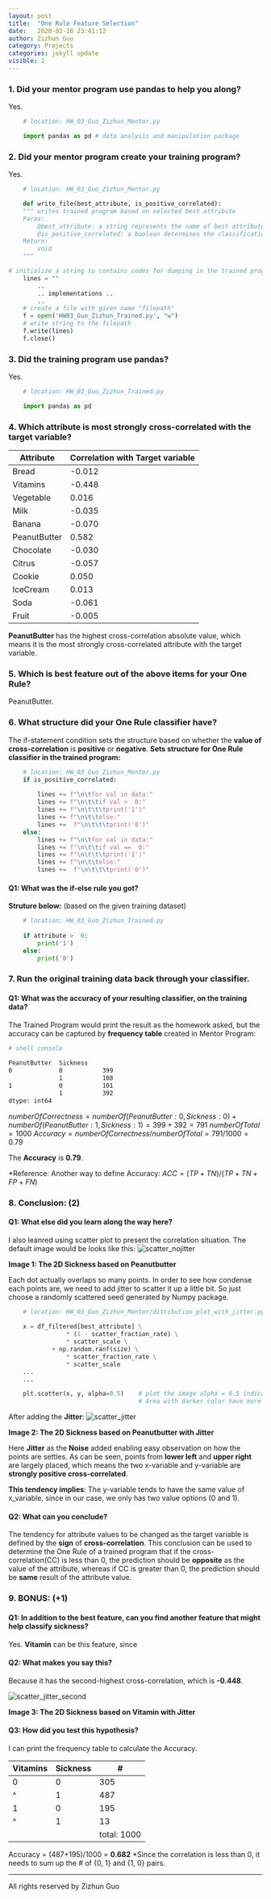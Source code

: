 ```yaml
---
layout: post
title:  "One Rule Feature Selection"
date:   2020-02-16 23:41:12
author: Zizhun Guo
category: Projects
categories: jekyll update
visible: 1
---
```



### 1. Did your mentor program use pandas to help you along?
Yes.

```python 
    # location: HW_03_Guo_Zizhun_Mentor.py

    import pandas as pd # data analysis and manipulation package

```
### 2. Did your mentor program create your training program?
Yes.

```python
    # location: HW_03_Guo_Zizhun_Mentor.py

    def write_file(best_attribute, is_positive_correlated):
    """ writes trained program based on selected best attribute
    Paras:
        @best_attribute: a string represents the name of best attribute
        @is_positive_correlated: a boolean determines the classification rule
    Return:
        void  
    """  
```

```python
# initialize a string to contains codes for dumping in the trained program
    lines = ""
        ..
        .. implementations ..
        ..
    # create a file with given name "filepath"
    f = open('HW03_Guo_Zizhun_Trained.py', "w") 
    # write string to the filepath 
    f.write(lines)            
    f.close()  
```


### 3. Did the training program use pandas? 
Yes.

```python 
    # location: HW_03_Guo_Zizhun_Trained.py

    import pandas as pd

```

### 4. Which attribute is most strongly cross-correlated with the target variable?
|Attribute|Correlation with Target variable|
|---|---|
|Bread|-0.012|
|Vitamins|-0.448|
|Vegetable|0.016|
|Milk|-0.035|
|Banana|-0.070|
|PeanutButter|0.582|
|Chocolate|-0.030|
|Citrus|-0.057|
|Cookie|0.050|
|IceCream|0.013|
|Soda|-0.061|
|Fruit|-0.005|

**PeanutButter** has the highest cross-correlation absolute value, which means it is the most strongly cross-correlated attribute with the target variable.

### 5. Which is best feature out of the above items for your One Rule?
PeanutButter.

### 6. What structure did your One Rule classifier have?
The if-statement condition sets the structure based on whether the **value of cross-correlation** is **positive** or **negative**. 
**Sets structure for One Rule classifier in the trained program:**

```python
    # location: HW_03_Guo_Zizhun_Mentor.py
    if is_positive_correlated:   
                       
        lines += f"\n\tfor val in data:"
        lines += f"\n\t\tif val >  0:"
        lines += f"\n\t\t\tprint('1')"
        lines += f"\n\t\telse:"
        lines +=  f"\n\t\t\tprint('0')"
    else:            
        lines += f"\n\tfor val in data:"
        lines += f"\n\t\tif val ==  0:"
        lines += f"\n\t\t\tprint('1')"
        lines += f"\n\t\telse:"
        lines +=  f"\n\t\t\tprint('0')" 

```
#### Q1: What was the if-else rule you got? 
**Struture below:** (based on the given training dataset)
```python
    # location: HW_03_Guo_Zizhun_Trained.py
        
    if attribute >  0:
        print('1')
    else:
        print('0')

```
### 7. Run the original training data back through your classifier.
#### Q1: What was the accuracy of your resulting classifier, on the training data?
The Trained Program would print the result as the homework asked, but the accuracy can be captured by **frequency table** created in Mentor Program:
```sh
# shell console
        
PeanutButter  Sickness
0             0           399
              1           108
1             0           101
              1           392
dtype: int64

```
$numberOfCorrectness = numberOf(PeanutButter: 0, Sickness: 0)+numberOf(PeanutButter: 1, Sickness: 1) = 399+392 = 791$
$numberOfTotal = 1000$
$Accuracy = numberOfCorrectness / numberOfTotal = 791 / 1000 = 0.79$

The **Accuracy** is **0.79**.

*Reference: 
Another way to define Accuracy: $ACC= (TP+TN)/(TP+TN+FP+FN)$ 

### 8. Conclusion: (2)
#### Q1: What else did you learn along the way here?
I also leanred using scatter plot to present the correlation situation.
The default image would be looks like this:
![scatter_nojitter](https://i.imgur.com/AZQWEid.png) 

**Image 1: The 2D Sickness based on Peanutbutter**

Each dot actually overlaps so many points. In order to see how condense each points are, we need to add jitter to scatter it up a little bit. So just choose a randomly scattered seed generated by Numpy package.

```python
    # location: HW_03_Guo_Zizhun_Mentor/ditribution_plot_with_jitter.py
        
    x = df_filtered[best_attribute] \
                * (1 - scatter_fraction_rate) \
                * scatter_scale \
            + np.random.ranf(size) \
                * scatter_fraction_rate \
                * scatter_scale
    ...
    ...

    plt.scatter(x, y, alpha=0.5)    # plot the image alpha = 0.5 indicates the level of the overlap
                                    # Area with darker color have more points overlapped 
```
After adding the **Jitter**:
![scatter_jitter](https://i.imgur.com/5YKMVDx.png)

**Image 2: The 2D Sickness based on Peanutbutter with Jitter**

Here **Jitter** as the **Noise** added enabling easy observation on how the points are settles. As can be seen, points from **lower left** and **upper right** are largely placed, which means the two x-variable and y-variable are **strongly positive cross-correlated**.

**This tendency implies**: The y-variable tends to have the same value of x_variable, since in our case, we only has two value options (0 and 1).


#### Q2: What can you conclude?

The tendency for attribute values to be changed as the target variable is defined by the **sign** of **cross-correlation**. This conclusion can be used to determine the One Rule of a trained program that if the cross-correlation(CC) is less than 0, the prediction should be **opposite** as the value of the attribute, whereas if CC is greater than 0, the prediction should be **same** result of the attribute value.
### 9. BONUS: (+1)
#### Q1: In addition to the best feature, can you find another feature that might help classify sickness?
Yes. **Vitamin** can be this feature, since 
#### Q2: What makes you say this?
Because it has the second-highest cross-correlation, which is **-0.448**.

![scatter_jitter_second](https://i.imgur.com/OVE71bg.png)

**Image 3: The 2D Sickness based on Vitamin with Jitter**

#### Q3: How did you test this hypothesis?
I can print the frequency table to calculate the Accuracy.

|Vitamins|  Sickness| #|
|---|---|---|
|0       |  0 |          305|
|^|          1|           487|
|1|         0|           195|
|^|          1|            13|
|||total: 1000|

Accuracy = (487+195)/1000 = **0.682**
*Since the correlation is less than 0, it needs to sum up the # of {0, 1} and {1, 0} pairs.

---
All rights reserved by Zizhun Guo
